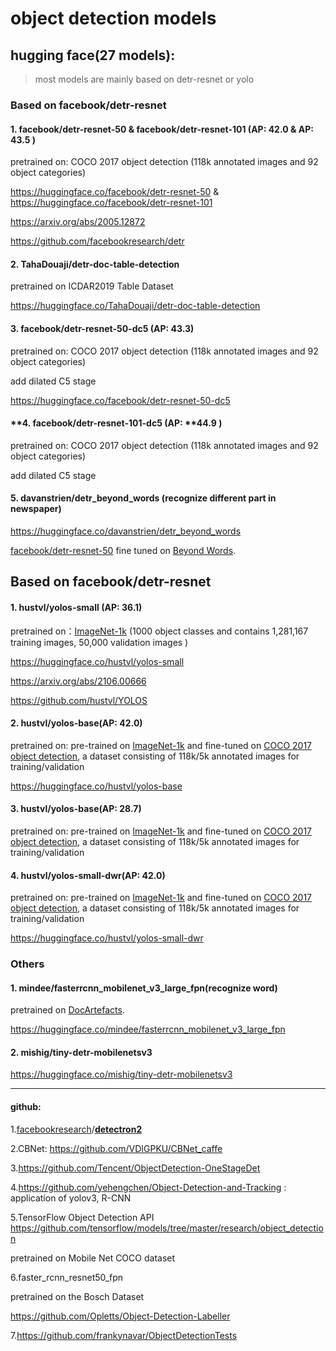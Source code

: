 # object detection models



## hugging face(27 models):

> most models are mainly based on detr-resnet or yolo

### Based on facebook/detr-resnet

#### **1. facebook/detr-resnet-50 & facebook/detr-resnet-101 (AP: 42.0 & AP: 43.5 )**

pretrained on:  COCO 2017 object detection (118k annotated images and 92 object categories)

https://huggingface.co/facebook/detr-resnet-50 & https://huggingface.co/facebook/detr-resnet-101

https://arxiv.org/abs/2005.12872

https://github.com/facebookresearch/detr

#### **2. TahaDouaji/detr-doc-table-detection**

pretrained on ICDAR2019 Table Dataset

https://huggingface.co/TahaDouaji/detr-doc-table-detection

#### 3. **facebook/detr-resnet-50-dc5 (AP: 43.3)** 

pretrained on:  COCO 2017 object detection (118k annotated images and 92 object categories)

add dilated C5 stage 

https://huggingface.co/facebook/detr-resnet-50-dc5

#### **4. facebook/detr-resnet-101-dc5 (AP: **44.9 )

pretrained on:  COCO 2017 object detection (118k annotated images and 92 object categories)

add dilated C5 stage 

#### 5. davanstrien/detr_beyond_words (recognize different part in newspaper)

https://huggingface.co/davanstrien/detr_beyond_words

[facebook/detr-resnet-50](https://huggingface.co/facebook/detr-resnet-50) fine tuned on [Beyond Words](https://github.com/LibraryOfCongress/newspaper-navigator/tree/master/beyond_words_data).



## Based on facebook/detr-resnet

#### 1. **hustvl/yolos-small (AP: 36.1)**

pretrained on：[ImageNet-1k](https://huggingface.co/datasets/imagenet2012) (1000 object classes and contains 1,281,167 training images, 50,000 validation images )

https://huggingface.co/hustvl/yolos-small

https://arxiv.org/abs/2106.00666

https://github.com/hustvl/YOLOS

#### 2. hustvl/yolos-base(AP: 42.0)

pretrained on:  pre-trained on [ImageNet-1k](https://huggingface.co/datasets/imagenet2012) and fine-tuned on [COCO 2017 object detection](https://cocodataset.org/#download), a dataset consisting of 118k/5k annotated images for training/validation

https://huggingface.co/hustvl/yolos-base

#### 3. **hustvl/yolos-base**(AP: 28.7)

pretrained on:  pre-trained on [ImageNet-1k](https://huggingface.co/datasets/imagenet2012) and fine-tuned on [COCO 2017 object detection](https://cocodataset.org/#download), a dataset consisting of 118k/5k annotated images for training/validation

#### **4. hustvl/yolos-small-dwr**(AP: 42.0)

pretrained on:  pre-trained on [ImageNet-1k](https://huggingface.co/datasets/imagenet2012) and fine-tuned on [COCO 2017 object detection](https://cocodataset.org/#download), a dataset consisting of 118k/5k annotated images for training/validation

https://huggingface.co/hustvl/yolos-small-dwr



### Others

#### 1. mindee/fasterrcnn_mobilenet_v3_large_fpn(recognize word)

pretrained on [DocArtefacts](https://mindee.github.io/doctr/datasets.html#doctr.datasets.DocArtefacts).

https://huggingface.co/mindee/fasterrcnn_mobilenet_v3_large_fpn

#### 2. mishig/tiny-detr-mobilenetsv3

https://huggingface.co/mishig/tiny-detr-mobilenetsv3



------------------------------------------

#### github:

1.[facebookresearch](https://github.com/facebookresearch)/**[detectron2](https://github.com/facebookresearch/detectron2)**

2.CBNet: https://github.com/VDIGPKU/CBNet_caffe

3.https://github.com/Tencent/ObjectDetection-OneStageDet

4.https://github.com/yehengchen/Object-Detection-and-Tracking : application of yolov3, R-CNN 



5.TensorFlow Object Detection API https://github.com/tensorflow/models/tree/master/research/object_detection 

pretrained on Mobile Net COCO dataset

6.faster_rcnn_resnet50_fpn 

pretrained on the Bosch Dataset

https://github.com/Opletts/Object-Detection-Labeller

7.https://github.com/frankynavar/ObjectDetectionTests

















